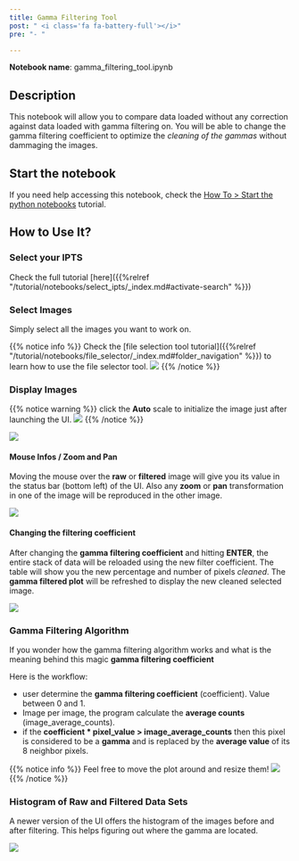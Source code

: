 ```yaml
---
title: Gamma Filtering Tool
post: " <i class='fa fa-battery-full'></i>"
pre: "- "

---
```


**Notebook name**: gamma_filtering_tool.ipynb

## Description

This notebook will allow you to compare data loaded without any correction against data loaded with gamma
filtering on. You will be able to change the gamma filtering coefficient to optimize the *cleaning of the gammas*
without dammaging the images.

## Start the notebook

If you need help accessing this notebook, check the [How To > Start the python
notebooks](/en/tutorial/how_to_start_notebooks) tutorial.

## How to Use It?

### Select your IPTS

Check the full tutorial [here]({{%relref "/tutorial/notebooks/select_ipts/_index.md#activate-search" %}})</i>

### Select Images

Simply select all the images you want to work on.

{{% notice info %}}
Check the [file selection tool tutorial]({{%relref "/tutorial/notebooks/file_selector/_index.md#folder_navigation" %}})
to learn how to use the file selector tool.
<img src='/tutorial/how_to_run_notebooks/images/file_folder_browser.png' />
{{% /notice %}}

### Display Images

{{% notice warning %}}
click the **Auto** scale to initialize the image just after launching the UI.
<img src='/tutorial/notebooks/gamma_filtering_tool/images/auto_scale.gif' />
{{% /notice %}}

<img src='/tutorial/notebooks/gamma_filtering_tool/images/starting_ui.png' />

#### Mouse Infos / Zoom and Pan

Moving the mouse over the **raw** or **filtered** image will give you its value in the status bar (bottom left) of the
UI. Also any **zoom** or **pan** transformation in one of the image will be reproduced in the other image.

<img src='/tutorial/notebooks/gamma_filtering_tool/images/zoom_pan.gif' />

#### Changing the filtering coefficient

After changing the **gamma filtering coefficient** and hitting **ENTER**, the entire stack of data will be reloaded
using the new filter coefficient. The table will show you the new percentage and number of pixels *cleaned*. The
**gamma filtered plot** will be refreshed to display the new cleaned selected image.

<img src='/tutorial/notebooks/gamma_filtering_tool/images/data_cleaned.gif' />

### Gamma Filtering Algorithm

If you wonder how the gamma filtering algorithm works and what is the meaning behind this magic **gamma filtering
coefficient**

Here is the workflow:

 * user determine the **gamma filtering coefficient** (coefficient). Value between 0 and 1.
 * Image per image, the program calculate the **average counts** (image_average_counts).
 * if the **coefficient * pixel_value > image_average_counts** then this pixel is considered to be a **gamma** and
is replaced by the **average value** of its 8 neighbor pixels.

{{% notice info %}}
Feel free to move the plot around and resize them!
<img src='/tutorial/notebooks/gamma_filtering_tool/images/resizing.gif' />
{{% /notice %}}

### Histogram of Raw and Filtered Data Sets

A newer version of the UI offers the histogram of the images before and after filtering. This helps figuring out where
the gamma are located.

<img src='/tutorial/notebooks/gamma_filtering_tool/images/histogram.png' />